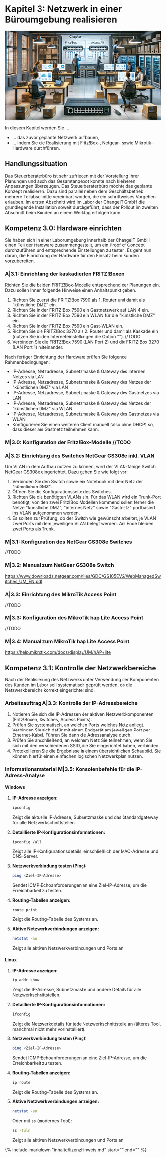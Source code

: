 # Kapitel 3: Netzwerk in einer Büroumgebung realisieren

![Kapitelbild](bilder/03_kapitelbild.png)

In diesem Kapitel werden Sie ...

- ... das zuvor geplante Netzwerk aufbauen,
- ... indem Sie die Realisierung mit Fritz!Box-, Netgear- sowie Mikrotik-Hardware durchführen.

## Handlungssituation

Das Steuerberaterbüro ist sehr zufrieden mit der Vorstellung Ihrer Planungen und auch das Gesamtangebot konnte nach kleineren Anpassungen überzeugen. Das Steuerberaterbüro möchte das geplante Konzept realisieren. Dazu sind parallel neben dem Geschäftsbetrieb mehrere Teilabschnitte vereinbart worden, die ein schrittweises Vorgehen erlauben. Im ersten Abschnitt wird im Labor der ChangeIT GmbH die grundlegende Installation soweit durchgeführt, dass der Rollout im zweiten Abschnitt beim Kunden an einem Werktag erfolgen kann.

## Kompetenz 3.0: Hardware einrichten

Sie haben sich in einer Laborumgebung innerhalb der ChangeIT GmbH einen Teil der Hardware zusammengestellt, um ein Proof of Concept durchzuführen und entsprechende Einstellungen zu testen. Es geht nun daran, die Einrichtung der Hardware für den Einsatz beim Kunden vorzubereiten.

### A|3.1: Einrichtung der kaskadierten FRITZ!Boxen

Richten Sie die beiden FRITZ!Box-Modelle entsprechend der Planungen ein. Dazu sollen Ihnen folgende Hinweise einen Anhaltspunkt geben.

1. Richten Sie zuerst die FRITZ!Box 7590 als 1. Router und damit als "künstliche DMZ" ein.
2. Richten Sie in der FRITZ!Box 7590 ein Gastnetzwerk auf LAN 4 ein.
3. Richten Sie in der FRITZ!Box 7590 ein WLAN für die "künstliche DMZ" ein.
4. Richten Sie in der FRITZ!Box 7590 ein Gast-WLAN ein.
5. Richten Sie die FRITZ!Box 3270 als 2. Router und damit als Kaskade ein (nutzen Sie in den Interneteinstellungen die Option ""). //TODO
6. Verbinden Sie die FRITZ!Box 7590 (LAN Port 2) und die FRITZ!Box 3270 (LAN Port 1) miteinander.

Nach fertiger Einrichtung der Hardware prüfen Sie folgende Rahmenbedingungen:

- IP-Adresse, Netzadresse, Subnetzmaske & Gateway des internen Netzes via LAN
- IP-Adresse, Netzadresse, Subnetzmaske & Gateway des Netzes der "künstlichen DMZ" via LAN
- IP-Adresse, Netzadresse, Subnetzmaske & Gateway des Gastnetzes via LAN
- IP-Adresse, Netzadresse, Subnetzmaske & Gateway des Netzes der "künstlichen DMZ" via WLAN
- IP-Adresse, Netzadresse, Subnetzmaske & Gateway des Gastnetzes via WLAN
- Konfigurieren Sie einen weiteren Client manuell (also ohne DHCP) so, dass dieser am Gastnetz teilnehmen kann.

### M|3.0: Konfiguration der Fritz!Box-Modelle //TODO


### A|3.2: Einrichtung des Switches NetGear GS308e inkl. VLAN

Um VLAN in dem Aufbau nutzen zu können, wird der VLAN-fähige Switch NetGear GS308e eingerichtet. Dazu gehen Sie wie folgt vor:

1. Verbinden Sie den Switch sowie ein Notebook mit dem Netz der "künstlichen DMZ".
2. Öffnen Sie die Konfigurationsseite des Switches.
3. Richten Sie die benötigten VLANs ein. Für das WLAN wird ein Trunk-Port benötigt, von den zwei Fritz!Box Modellen kommend sollen ferner die Netze "künstliche DMZ", "internes Netz" sowie "Gastnetz" portbasiert ins VLAN aufgenommen werden.
4. Es sollten zur Prüfung, ob der Switch wie gewünscht arbeitet, je VLAN zwei Ports mit dem jeweiligen VLAN belegt werden. Am Ende bleiben zwei Ports als Trunk.

### M|3.1: Konfiguration des NetGear GS308e Switches

//TODO

### M|3.2: Manual zum NetGear GS308e Switch

https://www.downloads.netgear.com/files/GDC/GS105EV2/WebManagedSwitches_UM_EN.pdf

### A|3.3: Einrichtung des MikroTik Access Point

//TODO

### M|3.3: Konfiguration des MikroTik hap Lite Access Point

//TODO

### M|3.4: Manual zum MikroTik hap Lite Access Point

https://help.mikrotik.com/docs/display/UM/hAP+lite

## Kompetenz 3.1: Kontrolle der Netzwerkbereiche

Nach der Realisierung des Netzwerks unter Verwendung  der Komponenten des Kunden im Labor soll systematisch geprüft werden, ob die Netzwerkbereiche korrekt eingerichtet sind.

### Arbeitsauftrag A|3.3: Kontrolle der IP-Adressbereiche

1. Notieren Sie sich die IP-Adressen der aktiven Netzwerkkomponenten (Fritz!Boxen, Switches, Access Points).
2. Prüfen Sie systematisch, an welchen Ports welches Netz anliegt. Verbinden Sie sich dafür mit einem Endgerät am jeweiligen Port per Ethernet-Kabel. Führen Sie dann die Adressanalyse durch.
3. Prüfen Sie anschließend, an welchem Netz Sie teilnehmen, wenn Sie sich mit den verschiedenen SSID, die Sie eingerichtet haben, verbinden.
4. Protokollieren Sie die Ergebnisse in einem übersichtlichen Schaubild. Sie können hierfür einen einfachen logischen Netzwerkplan nutzen.

### Informationsmaterial M|3.5: Konsolenbefehle für die IP-Adress-Analyse

#### Windows
1. **IP-Adresse anzeigen:**
   ```bash
   ipconfig
   ```
   Zeigt die aktuelle IP-Adresse, Subnetzmaske und das Standardgateway für alle Netzwerkschnittstellen.

2. **Detaillierte IP-Konfigurationsinformationen:**
   ```bash
   ipconfig /all
   ```
   Zeigt alle IP-Konfigurationsdetails, einschließlich der MAC-Adresse und DNS-Server.

3. **Netzwerkverbindung testen (Ping):**
   ```bash
   ping <Ziel-IP-Adresse>
   ```
   Sendet ICMP-Echoanforderungen an eine Ziel-IP-Adresse, um die Erreichbarkeit zu testen.

4. **Routing-Tabellen anzeigen:**
   ```bash
   route print
   ```
   Zeigt die Routing-Tabelle des Systems an.

5. **Aktive Netzwerkverbindungen anzeigen:**
   ```bash
   netstat -an
   ```
   Zeigt alle aktiven Netzwerkverbindungen und Ports an.

#### Linux
1. **IP-Adresse anzeigen:**
   ```bash
   ip addr show
   ```
   Zeigt die IP-Adresse, Subnetzmaske und andere Details für alle Netzwerkschnittstellen.

2. **Detaillierte IP-Konfigurationsinformationen:**
   ```bash
   ifconfig
   ```
   Zeigt die Netzwerkdetails für jede Netzwerkschnittstelle an (älteres Tool, manchmal nicht mehr vorinstalliert).

3. **Netzwerkverbindung testen (Ping):**
   ```bash
   ping <Ziel-IP-Adresse>
   ```
   Sendet ICMP-Echoanforderungen an eine Ziel-IP-Adresse, um die Erreichbarkeit zu testen.

4. **Routing-Tabellen anzeigen:**
   ```bash
   ip route
   ```
   Zeigt die Routing-Tabelle des Systems an.

5. **Aktive Netzwerkverbindungen anzeigen:**
   ```bash
   netstat -an
   ```
   Oder mit `ss` (modernes Tool):
   ```bash
   ss -tuln
   ```
   Zeigt alle aktiven Netzwerkverbindungen und Ports an.

{%
   include-markdown "inhalte/lizenzhinweis.md"
   start="<!--include-start-->"
   end="<!--include-end-->"
%}